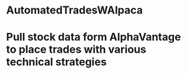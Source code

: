 # AutomatedTradesWAlpaca

# Pull stock data form AlphaVantage to place trades with various technical strategies
